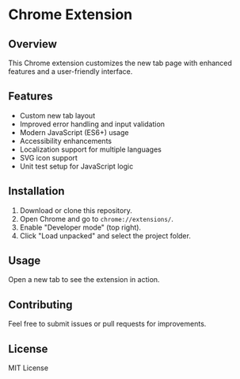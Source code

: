 # Chrome Extension

## Overview

This Chrome extension customizes the new tab page with enhanced features and a user-friendly interface.

## Features

- Custom new tab layout
- Improved error handling and input validation
- Modern JavaScript (ES6+) usage
- Accessibility enhancements
- Localization support for multiple languages
- SVG icon support
- Unit test setup for JavaScript logic

## Installation

1. Download or clone this repository.
2. Open Chrome and go to `chrome://extensions/`.
3. Enable "Developer mode" (top right).
4. Click "Load unpacked" and select the project folder.

## Usage

Open a new tab to see the extension in action.

## Contributing

Feel free to submit issues or pull requests for improvements.

## License

MIT License
